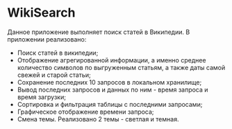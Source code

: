 # WikiSearch
Данное приложение выполняет поиск статей в Википедии.
В приложении реализовано:  
- Поиск статей в википедии;  
- Отображение агрегированной информации, а именно среднее количество символов по выгруженным статьям, а также даты самой свежей и старой статьи;  
- Сохранение последних 10 запросов в локальном хранилище;  
- Вывод последних запросов и данных по ним - время запроса и время загрузки;  
- Сортировка и фильтрация таблицы с последними запросами;  
- Графическое отображение времени запроса;  
- Смена темы. Реализовано 2 темы - светлая и темная.
